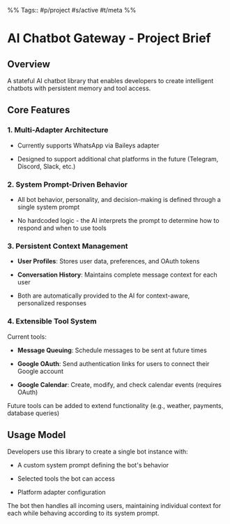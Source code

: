 %%
Tags:: #p/project #s/active #t/meta 
%%
# AI Chatbot Gateway - Project Brief

  

## Overview

A stateful AI chatbot library that enables developers to create intelligent chatbots with persistent memory and tool access.

  

## Core Features

  

### 1. Multi-Adapter Architecture

- Currently supports WhatsApp via Baileys adapter

- Designed to support additional chat platforms in the future (Telegram, Discord, Slack, etc.)

  

### 2. System Prompt-Driven Behavior

- All bot behavior, personality, and decision-making is defined through a single system prompt

- No hardcoded logic - the AI interprets the prompt to determine how to respond and when to use tools

  

### 3. Persistent Context Management

- **User Profiles**: Stores user data, preferences, and OAuth tokens

- **Conversation History**: Maintains complete message context for each user

- Both are automatically provided to the AI for context-aware, personalized responses

  

### 4. Extensible Tool System

Current tools:

- **Message Queuing**: Schedule messages to be sent at future times

- **Google OAuth**: Send authentication links for users to connect their Google account

- **Google Calendar**: Create, modify, and check calendar events (requires OAuth)

  

Future tools can be added to extend functionality (e.g., weather, payments, database queries)

  

## Usage Model

Developers use this library to create a single bot instance with:

- A custom system prompt defining the bot's behavior

- Selected tools the bot can access

- Platform adapter configuration

  

The bot then handles all incoming users, maintaining individual context for each while behaving according to its system prompt.